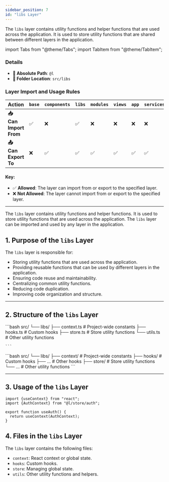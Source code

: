 ```yaml
---
sidebar_position: 7
id: "libs Layer"
---
```

The `libs` layer contains utility functions and helper functions that are used across the application. It is used to store utility functions that are shared between different layers in the application.

import Tabs from "@theme/Tabs";
import TabItem from "@theme/TabItem";

<div style={{
 border: '2px solid var(--border-color)',
  borderRadius: '8px',
  padding: '16px',
  backgroundColor: 'var(--background-color)',
  margin: '16px 0',
  boxShadow: '0 2px 4px rgba(0, 0, 0, 0.1)',
  color: 'var(--text-color)'
}}>

### Details
  - **📁 Absolute Path**: `@l`
  - **📁 Folder Location**: `src/libs`
</div>

### Layer Import and Usage Rules

| **Action**            | **`base`** | **`components`** | **`libs`** | **`modules`** | **`views`** | **`app`** | **`services`** |
| --------------------- | ---------- | ---------------- | ---------- | ------------- | ----------- | --------- | -------------- |
| **📥 Can Import From** | ✅          | ❌                | ✅          | ❌             | ❌           | ❌         | ❌              |
| **📤 Can Export To**   | ❌          | ✅                | ✅          | ✅             | ✅           | ✅         | ✅              |


#### Key:
- ✅ **Allowed**: The layer can import from or export to the specified layer.
- ❌ **Not Allowed**: The layer cannot import from or export to the specified layer.

---


The `libs` layer contains utility functions and helper functions. It is used to store utility functions that are used across the application. The `libs` layer can be imported and used by any layer in the application.

## 1. Purpose of the `libs` Layer

The `libs` layer is responsible for:

- Storing utility functions that are used across the application.
- Providing reusable functions that can be used by different layers in the application.
- Ensuring code reuse and maintainability.
- Centralizing common utility functions.
- Reducing code duplication.
- Improving code organization and structure.

---

## 2. Structure of the `libs` Layer
<Tabs>
  <TabItem value="small" label="Small Project" default>
     ```bash
        src/
        └── libs/
            ├── context.ts                         # Project-wide constants
            ├── hooks.ts                           # Custom hooks
            ├── store.ts                           # Store utility functions
            └── utils.ts                            # Other utility functions

    ```
  </TabItem>

  <TabItem value="large" label="Large Project">
    ```bash
        src/
        └── libs/
            ├── context/                           # Project-wide constants
            ├── hooks/                             # Custom hooks
                ├── ...                            # Other hooks
            ├── store/                             # Store utility functions
            └── ...                                # Other utility functions
    ```
  </TabItem>

</Tabs>

---

## 3. Usage of the `libs` Layer

```tsx title="src/libs/hooks/use-auth.ts"
import {useContext} from "react";
import {AuthContext} from "@l/store/auth";

export function useAuth() {
  return useContext(AuthContext);
}

```

## 4. Files in the `libs` Layer

The `libs` layer contains the following files:

- `context`: React context or global state.
- `hooks`: Custom hooks.
- `store`: Managing global state.
- `utils`: Other utility functions and helpers.